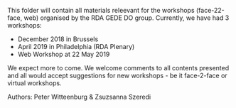 This folder will contain all materials releevant for the workshops (face-22-face, web) organised by the RDA GEDE DO group. 
Currently, we have had 3 workshops: 
- December 2018 in Brussels
- April 2019 in Philadelphia (RDA Plenary)
- Web Workshop at 22 May 2019

We expect more to come. We welcome comments to all contents presented and all would accept suggestions for new workshops - be it face-2-face or virtual workshops.

Authors: Peter Witteenburg & Zsuzsanna Szeredi
